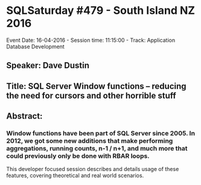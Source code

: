 # SQLSaturday #479 - South Island NZ 2016
Event Date: 16-04-2016 - Session time: 11:15:00 - Track: Application  Database Development
## Speaker: Dave Dustin
## Title: SQL Server Window functions – reducing the need for cursors and other horrible stuff
## Abstract:
### Window functions have been part of SQL Server since 2005.  In 2012, we got some new additions that make performing aggregations, running counts, n-1 / n+1, and much more that could previously only be done with RBAR loops.

This developer focused session describes and details usage of these features, covering theoretical and real world scenarios.
